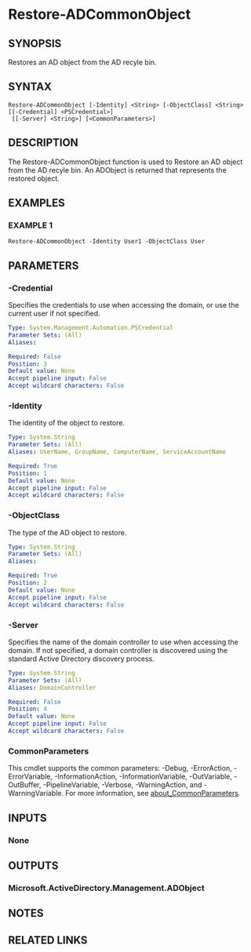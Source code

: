 
# Restore-ADCommonObject

## SYNOPSIS
Restores an AD object from the AD recyle bin.

## SYNTAX

```
Restore-ADCommonObject [-Identity] <String> [-ObjectClass] <String> [[-Credential] <PSCredential>]
 [[-Server] <String>] [<CommonParameters>]
```

## DESCRIPTION
The Restore-ADCommonObject function is used to Restore an AD object from the AD recyle bin.
An ADObject is
returned that represents the restored object.

## EXAMPLES

### EXAMPLE 1
```
Restore-ADCommonObject -Identity User1 -ObjectClass User
```

## PARAMETERS

### -Credential
Specifies the credentials to use when accessing the domain, or use the current user if not specified.

```yaml
Type: System.Management.Automation.PSCredential
Parameter Sets: (All)
Aliases:

Required: False
Position: 3
Default value: None
Accept pipeline input: False
Accept wildcard characters: False
```

### -Identity
The identity of the object to restore.

```yaml
Type: System.String
Parameter Sets: (All)
Aliases: UserName, GroupName, ComputerName, ServiceAccountName

Required: True
Position: 1
Default value: None
Accept pipeline input: False
Accept wildcard characters: False
```

### -ObjectClass
The type of the AD object to restore.

```yaml
Type: System.String
Parameter Sets: (All)
Aliases:

Required: True
Position: 2
Default value: None
Accept pipeline input: False
Accept wildcard characters: False
```

### -Server
Specifies the name of the domain controller to use when accessing the domain.
If not specified, a domain
controller is discovered using the standard Active Directory discovery process.

```yaml
Type: System.String
Parameter Sets: (All)
Aliases: DomainController

Required: False
Position: 4
Default value: None
Accept pipeline input: False
Accept wildcard characters: False
```

### CommonParameters
This cmdlet supports the common parameters: -Debug, -ErrorAction, -ErrorVariable, -InformationAction, -InformationVariable, -OutVariable, -OutBuffer, -PipelineVariable, -Verbose, -WarningAction, and -WarningVariable. For more information, see [about_CommonParameters](http://go.microsoft.com/fwlink/?LinkID=113216).

## INPUTS

### None
## OUTPUTS

### Microsoft.ActiveDirectory.Management.ADObject
## NOTES

## RELATED LINKS
